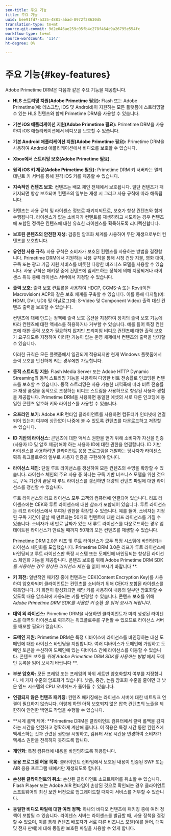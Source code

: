 ```yaml
---
seo-title: 주요 기능
title: 주요 기능
uuid: bee91fd7-a335-4881-abad-8972f28630d5
translation-type: tm+mt
source-git-commit: 9d2e046ae259c05fb4c278f464c9a26795e554fc
workflow-type: tm+mt
source-wordcount: '1147'
ht-degree: 0%

---
```



# 주요 기능{#key-features}

Adobe Primetime DRM은 다음과 같은 주요 기능을 제공합니다.

* **HLS 스트리밍 지원(Adobe Primetime 필요):** Flash 또는 Adobe Primetime(예: 데스크탑, iOS 및 Android)이 지원하는 모든 플랫폼에 스트리밍할 수 있는 HLS 컨텐츠와 함께 Primetime DRM을 사용할 수 있습니다.
* **기본 iOS 애플리케이션 지원(Adobe Primetime 필요):** Primetime DRM을 사용하여 iOS 애플리케이션에서 비디오를 보호할 수 있습니다.
* **기본 Android 애플리케이션 지원(Adobe Primetime 필요):** Primetime DRM을 사용하여 Android 애플리케이션에서 비디오를 보호할 수 있습니다.
* **Xbox에서 스트리밍 보호(Adobe Primetime 필요)**.
* **원격 iOS 키 제공(Adobe Primetime 필요):** Primetime DRM 키 서버라는 멀티 테넌트 키 서버를 통해 원격 iOS 키를 제공할 수 있습니다.
* **지속적인 컨텐츠 보호:** 컨텐츠는 배포 체인 전체에서 보호됩니다. 일단 컨텐츠가 패키지되면 항상 보호되며 컨텐츠의 일부는 재생 시 그리고 사용 규칙에 따라 해독됩니다.
* 컨텐츠는 사용 규칙 및 라이센스 정보로 패키지되므로, 보호가 항상 컨텐츠와 함께 수행됩니다. 라이센스가 없는 소비자가 컨텐트를 재생하려고 시도하는 경우 컨텐츠에 포함된 정책은 컨텐츠에 대한 유효한 라이센스를 획득하도록 리디렉션합니다.
* **보호된 콘텐츠의 안전한 재생:** 검증된 암호화 체계를 사용하여 무단 재생으로부터 컨텐츠를 보호합니다.
* **유연한 사용 규칙:** 사용 규칙은 소비자가 보호된 컨텐츠를 사용하는 방법을 결정합니다. Primetime DRM에서 지원하는 사용 규칙을 통해 시청 건당 지불, 영화 대여, 구독 또는 광고 기금 지원 서비스를 비롯한 다양한 비즈니스 모델을 사용할 수 있습니다. 사용 규칙은 패키징 중에 컨텐츠에 임베드하는 정책에 의해 지정되거나 라이센스 취득 중에 라이센스 서버에서 지정할 수 있습니다.
* **출력 보호:** 출력 보호 컨트롤을 사용하여 HDCP, CGMS-A 또는 Rovi(이전 Macrovision) ACP와 같은 보호 체계를 구축할 수 있습니다. 이를 통해 디지털(예: HDMI, DVI, UDI) 및 아날로그(예: S-Video 및 Component Video) 출력 대신 컨텐츠 출력을 보호할 수 있습니다.

   컨텐츠에 대해 만드는 정책에 출력 보호 옵션을 지정하여 장치의 출력 보호 기능에 따라 컨텐츠에 대한 액세스를 허용하거나 거부할 수 있습니다. 예를 들어 특정 컨텐츠에 대한 출력 보호가 필요하지 않지만 프리미엄 비디오 컨텐츠에 대한 출력 보호가 요구되도록 지정하여 이러한 기능이 없는 운영 체제에서 컨텐츠의 출력을 방지할 수 있습니다.

   이러한 규칙은 모든 플랫폼에서 일관되게 적용되지만 현재 Windows 플랫폼에서 출력 보호를 안전하게 켜는 경우에만 가능합니다.

* **동적 스트리밍 지원:** Flash Media Server 또는 Adobe HTTP Dynamic Streaming의 동적 스트리밍 기능을 사용하여 다양한 비트 전송률로 인코딩된 컨텐츠를 보호할 수 있습니다. 동적 스트리밍은 사용 가능한 대역폭에 따라 비트 전송률과 재생 품질을 동적으로 조정하는 비디오 스트림을 사용하므로 향상된 사용자 경험을 제공합니다. Primetime DRM을 사용하면 동일한 에셋의 서로 다른 인코딩에 동일한 콘텐츠 암호화 키와 라이선스를 사용할 수 있습니다.
* **오프라인 보기:** Adobe AIR 런타임 클라이언트를 사용하면 컴퓨터가 인터넷에 연결되어 있는지 여부에 상관없이 나중에 볼 수 있도록 컨텐츠를 다운로드하고 저장할 수 있습니다.
* **ID 기반의 라이선스:** 콘텐츠에 대한 액세스 권한을 얻기 위해 소비자가 자신을 인증(사용자 ID 및 암호 제공)해야 하는 사용자 ID에 대한 권한을 연결합니다. ID 기반 라이센스를 사용하려면 클라이언트 응용 프로그램을 개발하는 당사자가 라이센스 획득 워크플로우의 일부로 사용자 인증을 구현해야 합니다.
* **라이선스 체인:** 단일 루트 라이선스를 갱신하여 모든 컨텐츠의 수명을 확장할 수 있습니다. 라이선스 체인의 주요 사용 중 하나는 구독 기반 비즈니스 모델을 위한 것으로, 구독 기간이 끝날 때 루트 라이선스를 갱신하면 대량의 컨텐츠 파일에 대한 라이선스를 갱신할 수 있습니다.

   루트 라이선스와 리프 라이선스 모두 고객의 컴퓨터에 연결되어 있습니다. 리프 라이센스에는 CEK와 루트 라이센스에 대한 참조가 포함되어 있습니다. 루트 라이선스는 리프 라이선스에서 부여된 권한을 확장할 수 있습니다. 예를 들어, 소비자는 지정된 구독 기간이 끝날 때 만료되는 50개의 컨텐트에 대한 리프 라이선스를 가질 수 있습니다. 소비자가 새 만료 날짜가 있는 새 루트 라이선스를 다운로드하는 경우 업데이트된 라이선스가 만료될 때까지 50개의 모든 컨텐츠를 재생할 수 있습니다.

   Primetime DRM 2.0은 리프 및 루트 라이선스가 모두 특정 시스템에 바인딩되는 라이선스 체인화를 도입했습니다. Primetime DRM 3.0은 리프가 루트 라이선스에 바인딩되고 루트 라이선스만 특정 시스템 또는 도메인에 바인딩되는 향상된 라이선스 체인화 기능을 제공합니다. 콘텐츠 보호를 위해 Adobe Primetime DRM SDK *를 사용하는 경우 향상된 라이선스 체인* 을 읽어 보시기 바랍니다 **.

* **키 회전:** 일반적인 패키징 중에 컨텐츠는 CEK(Content Encryption Key)를 사용하여 암호화되며 클라이언트는 컨텐츠를 소비하기 위해 CEK가 포함된 라이센스를 획득합니다. 키 회전이 활성화되면 해당 키를 사용하여 내용의 일부만 암호화할 수 있도록 내용 암호화에 사용되는 키를 변경할 수 있습니다. 콘텐츠 보호를 위해 *Adobe Primetime DRM SDK를 사용한 키* 순환 *을 읽어 보시기 바랍니다*.

* **대역 외 라이선스:** Primetime DRM을 사용하면 클라이언트가 미리 생성된 라이센스를 대역외 라이센스로 획득하는 워크플로우를 구현할 수 있으므로 라이선스 서버를 배포할 필요가 없습니다.
* **도메인 지원:** Primetime DRM은 특정 디바이스에 라이선스를 바인딩하는 대신 도메인에 대한 라이선스 바인딩을 지원합니다. 여러 디바이스가 도메인에 가입하고 도메인 토큰을 수신하여 도메인에 있는 디바이스 간에 라이선스를 이동할 수 있습니다. 콘텐츠 보호를 *위해 Adobe Primetime DRM SDK를 사용하는 방법* 에서 도메인 등록을 읽어 보시기 바랍니다 **.

* **부분 암호화:** 모든 프레임 또는 프레임의 하위 세트만 암호화할지 여부를 지정합니다. 세 가지 수준의 암호화가 있습니다. 낮음, 중간, 높음 암호화 수준을 줄이면 더 낮은 엔드 시스템의 CPU 오버헤드가 줄어들 수 있습니다.
* **연결되지 않은 컨텐츠 패키징:** 컨텐츠 패키징에는 라이센스 서버에 대한 네트워크 연결이 필요하지 않습니다. 이렇게 하면 아직 보호되지 않은 압축 컨텐츠의 노출을 제한하여 안전한 백엔드 작업을 수행할 수 있습니다.
* **시계 롤백 제어: **Primetime DRM은 클라이언트 컴퓨터에서 클럭 롤백을 감지하는 시간을 안전하고 정확하게 계산해 줍니다. 이 적용은 특정 시간 동안 컨텐츠에 액세스하는 것과 관련된 권한을 시행하고, 컴퓨터 사용 시간을 변경하여 소비자가 액세스 권한을 전복하지 못하도록 합니다.
* **개인화**: 특정 컴퓨터에 내용을 바인딩하도록 허용합니다.
* **응용 프로그램 허용 목록:** 클라이언트 런타임에서 보호된 내용이 인증된 SWF 또는 AIR 응용 프로그램 내에서만 재생되도록 합니다.
* **손상된 클라이언트의 취소:** 손상된 클라이언트 소프트웨어를 취소할 수 있습니다. Flash Player 또는 Adobe AIR 런타임이 손상된 것으로 확인되는 경우 클라이언트 소프트웨어의 최신 보안 버전으로 업그레이드할 때까지 서비스를 거부할 수 있습니다.
* **동일한 비디오 파일에 대한 여러 정책:** 하나의 비디오 컨텐츠에 패키징 중에 여러 정책이 포함될 수 있습니다. 라이센스 서버는 라이센스를 발급할 때, 사용 정책을 결정할 수 있으며, 이를 통해 컨텐츠 배포자가 서로 다른 비즈니스 모델(예를 들어, 대여 및 전자 판매)에 대해 동일한 보호된 파일을 사용할 수 있게 합니다.